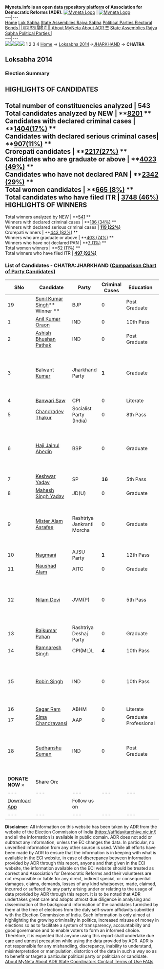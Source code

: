 **Myneta.info is an open data repository platform of Association for Democratic Reforms (ADR).**
[![Myneta Logo](https://www.myneta.info/lib/img/myneta-logo.png)](https://www.myneta.info/) | [![Myneta Logo](https://www.myneta.info/lib/img/adr-logo.png)](https://adrindia.org)  
---|---  
[Home](https://www.myneta.info/) [Lok Sabha](https://www.myneta.info/#ls "Lok Sabha") [ State Assemblies ](https://www.myneta.info/#sa "State Assemblies") [Rajya Sabha](https://www.myneta.info/#rs "Rajya Sabha") [Political Parties ](https://www.myneta.info/party "Political Parties") [ Electoral Bonds ](https://www.myneta.info/electoral_bonds "Electoral Bonds") [ || माय नेता हिंदी में || ](https://translate.google.co.in/translate?prev=hp&hl=en&js=y&u=www.myneta.info&sl=en&tl=hi&history_state0=) [ About MyNeta ](https://adrindia.org/content/about-myneta) [ About ADR ](https://adrindia.org/about-adr/who-we-are) [☰](javascript:void\(0\))
[ State Assemblies ](https://www.myneta.info/#sa "State Assemblies") [ Rajya Sabha ](https://www.myneta.info/#rs "Rajya Sabha") [ Political Parties ](https://www.myneta.info/party "Political Parties")
|   
---|---  
![](https://www.myneta.info/lib/img/banner/banner-1.png)![](https://www.myneta.info/lib/img/banner/banner-2.png)![](https://www.myneta.info/lib/img/banner/banner-3.png)![](https://www.myneta.info/lib/img/banner/banner-4.png)
1  2  3  4 
[Home](https://www.myneta.info/) → [Loksabha 2014](https://www.myneta.info/ls2014/)→[JHARKHAND](https://www.myneta.info/ls2014/index.php?action=show_constituencies&state_id=27) → **CHATRA**
### 
## Loksabha 2014
###  Election Summary 
HIGHLIGHTS OF CANDIDATES  
---  
Total number of constituencies analyzed |  543   
Total candidates analyzed by NEW | **[8201](https://www.myneta.info/ls2014/index.php?action=summary&subAction=candidates_analyzed&sort=candidate#summary) **  
Candidates with declared criminal cases | **[1404(17%)](https://www.myneta.info/ls2014/index.php?action=summary&subAction=crime&sort=candidate#summary) **  
Candidates with declared serious criminal cases| **[907(11%)](https://www.myneta.info/ls2014/index.php?action=summary&subAction=serious_crime&sort=candidate#summary) **  
Crorepati candidates | **[2217(27%)](https://www.myneta.info/ls2014/index.php?action=summary&subAction=crorepati&sort=candidate#summary) **  
Candidates who are graduate or above | **[4023 (49%)](https://www.myneta.info/ls2014/index.php?action=summary&subAction=education&sort=candidate#summary) **  
Candidates who have not declared PAN | **[2342 (29%)](https://www.myneta.info/ls2014/index.php?action=summary&subAction=without_pan&sort=candidate#summary) **  
Total women candidates | **[665 (8%)](https://www.myneta.info/ls2014/index.php?action=summary&subAction=women_candidate&sort=candidate#summary) **  
Total candidates who have filed ITR | [**3748 (46%)**](https://www.myneta.info/ls2014/index.php?action=summary&subAction=filed_itr&sort=candidate#summary)  
HIGHLIGHTS OF WINNERS  
---  
Total winners analyzed by NEW | **[541](https://www.myneta.info/ls2014/index.php?action=summary&subAction=winner_analyzed&sort=candidate#summary) **  
Winners with declared criminal cases | **[186 (34%)](https://www.myneta.info/ls2014/index.php?action=summary&subAction=winner_crime&sort=candidate#summary) **  
Winners with declared serious criminal cases | **[119 (22%)](https://www.myneta.info/ls2014/index.php?action=summary&subAction=winner_serious_crime&sort=candidate#summary)**  
Crorepati winners | **[443 (82%)](https://www.myneta.info/ls2014/index.php?action=summary&subAction=winner_crorepati&sort=candidate#summary) **  
Winners who are graduate or above | **[403 (74%)](https://www.myneta.info/ls2014/index.php?action=summary&subAction=winner_education&sort=candidate#summary) **  
Winners who have not declared PAN | **[7 (1%)](https://www.myneta.info/ls2014/index.php?action=summary&subAction=winner_without_pan&sort=candidate#summary) **  
Total women winners | **[62 (11%)](https://www.myneta.info/ls2014/index.php?action=summary&subAction=winner_women&sort=candidate#summary) **  
Total winners who have filed ITR | [**497 (92%)**](https://www.myneta.info/ls2014/index.php?action=summary&subAction=winner_filed_itr&sort=candidate#summary)  
### List of Candidates - CHATRA:JHARKHAND ([Comparison Chart of Party Candidates](https://www.myneta.info/ls2014/comparisonchart.php?constituency_id=117))
SNo | Candidate| Party| Criminal Cases| Education| Age| Total Assets| Liabilities  
---|---|---|---|---|---|---|---  
19  | [Sunil Kumar Singh](https://www.myneta.info/ls2014/candidate.php?candidate_id=1230)** Winner ** | BJP | 0 | Post Graduate| 52 | Rs 17,47,44,806 ~ 17 Crore+ | Rs 9,50,052 ~ 9 Lacs+  
1  | [Anil Kumar Oraon](https://www.myneta.info/ls2014/candidate.php?candidate_id=1240) | IND | 0 | 10th Pass| 45 | Rs 34,90,000 ~ 34 Lacs+ | Rs 25,000 ~ 25 Thou+  
2  | [Ashish Bhushan Pathak](https://www.myneta.info/ls2014/candidate.php?candidate_id=1238) | IND | 0 | Post Graduate| 31 | Rs 35,30,500 ~ 35 Lacs+ | Rs 0 ~   
3  | [Balwant Kumar](https://www.myneta.info/ls2014/candidate.php?candidate_id=1234) | Jharkhand Party | **1** | Graduate| 36 | ![](https://myneta.info/image_v2.php?myneta_folder=ls2014&candidate_id=1234&col=ta) | ![](https://myneta.info/image_v2.php?myneta_folder=ls2014&candidate_id=1234&col=lia)  
4  | [Banwari Saw](https://www.myneta.info/ls2014/candidate.php?candidate_id=475) | CPI | 0 | Literate| 60 | Rs 57,65,202 ~ 57 Lacs+ | Rs 5,53,000 ~ 5 Lacs+  
5  | [Chandradev Thakur](https://www.myneta.info/ls2014/candidate.php?candidate_id=1231) | Socialist Party (India) | 0 | 8th Pass| 63 | Rs 16,83,317 ~ 16 Lacs+ | Rs 0 ~   
6  | [Haji Jainul Abedin](https://www.myneta.info/ls2014/candidate.php?candidate_id=474) | BSP | 0 | Graduate| 40 | ![](https://myneta.info/image_v2.php?myneta_folder=ls2014&candidate_id=474&col=ta) | ![](https://myneta.info/image_v2.php?myneta_folder=ls2014&candidate_id=474&col=lia)  
7  | [Keshwar Yadav](https://www.myneta.info/ls2014/candidate.php?candidate_id=1228) | SP | **16** | 5th Pass| 50 | Rs 34,50,487 ~ 34 Lacs+ | Rs 3,00,000 ~ 3 Lacs+  
8  | [Mahesh Singh Yadav](https://www.myneta.info/ls2014/candidate.php?candidate_id=1232) | JD(U) | 0 | Graduate| 67 | Rs 4,40,79,939 ~ 4 Crore+ | Rs 32,81,756 ~ 32 Lacs+  
9  | [Mister Alam Asrafee](https://www.myneta.info/ls2014/candidate.php?candidate_id=1242) | Rashtriya Jankranti Morcha | 0 | Graduate| 41 | ![](https://myneta.info/image_v2.php?myneta_folder=ls2014&candidate_id=1242&col=ta) | ![](https://myneta.info/image_v2.php?myneta_folder=ls2014&candidate_id=1242&col=lia)  
10  | [Nagmani](https://www.myneta.info/ls2014/candidate.php?candidate_id=1236) | AJSU Party | **1** | 12th Pass| 51 | Rs 8,73,15,758 ~ 8 Crore+ | Rs 0 ~   
11  | [Naushad Alam](https://www.myneta.info/ls2014/candidate.php?candidate_id=1243) | AITC | 0 | Graduate| 33 | Rs 48,39,400 ~ 48 Lacs+ | Rs 0 ~   
12  | [Nilam Devi](https://www.myneta.info/ls2014/candidate.php?candidate_id=1227) | JVM(P) | 0 | 5th Pass| 37 | ![](https://myneta.info/image_v2.php?myneta_folder=ls2014&candidate_id=1227&col=ta) | ![](https://myneta.info/image_v2.php?myneta_folder=ls2014&candidate_id=1227&col=lia)  
13  | [Rajkumar Pahan](https://www.myneta.info/ls2014/candidate.php?candidate_id=1237) | Rashtriya Deshaj Party | 0 | Graduate| 45 | Rs 88,51,813 ~ 88 Lacs+ | Rs 0 ~   
14  | [Ramnaresh Singh](https://www.myneta.info/ls2014/candidate.php?candidate_id=476) | CPI(ML)L | **4** | 10th Pass| 49 | Rs 12,55,000 ~ 12 Lacs+ | Rs 0 ~   
15  | [Robin Singh](https://www.myneta.info/ls2014/candidate.php?candidate_id=1241) | IND | 0 | 10th Pass| 25 | ![](https://myneta.info/image_v2.php?myneta_folder=ls2014&candidate_id=1241&col=ta) | ![](https://myneta.info/image_v2.php?myneta_folder=ls2014&candidate_id=1241&col=lia)  
16  | [Sagar Ram](https://www.myneta.info/ls2014/candidate.php?candidate_id=1229) | ABHM | 0 | Literate| 38 | Rs 7,00,000 ~ 7 Lacs+ | Rs 0 ~   
17  | [Sima Chandravansi](https://www.myneta.info/ls2014/candidate.php?candidate_id=1239) | AAP | 0 | Graduate Professional| 25 | Rs 15,35,000 ~ 15 Lacs+ | Rs 1,20,000 ~ 1 Lacs+  
18  | [Sudhanshu Suman](https://www.myneta.info/ls2014/candidate.php?candidate_id=1235) | IND | 0 | Post Graduate| 40 | ![](https://myneta.info/image_v2.php?myneta_folder=ls2014&candidate_id=1235&col=ta) | ![](https://myneta.info/image_v2.php?myneta_folder=ls2014&candidate_id=1235&col=lia)  
|  **DONATE NOW** × |  Share On:  | [](https://api.whatsapp.com/send?text=https%3A%2F%2Fmyneta.info%2Fpunjab2022%2Findex.php%3Faction%3Dshow_constituencies%26state_id%3D19) | [](https://www.facebook.com/sharer/sharer.php?u=https%3A%2F%2Fmyneta.info%2Fpunjab2022%2Findex.php%3Faction%3Dshow_constituencies%26state_id%3D19) | [](https://twitter.com/share?url=https%3A%2F%2Fmyneta.info%2Fpunjab2022%2Findex.php%3Faction%3Dshow_constituencies%26state_id%3D19)  
---|---|---|---|---  
| [ Download App ](https://play.google.com/store/apps/details?id=com.webrosoft.myneta1&pcampaignid=pcampaignidMKT-Other-global-all-co-prtnr-py-PartBadge-Mar2515-1) | [](https://play.google.com/store/apps/details?id=com.webrosoft.myneta1&pcampaignid=pcampaignidMKT-Other-global-all-co-prtnr-py-PartBadge-Mar2515-1) |  Follow us on  | [](https://www.facebook.com/adrindia.org/) | [](https://twitter.com/adrspeaks) | [](https://groups.google.com/g/national-election-watch?hl=en&pli=1) | [](https://www.instagram.com/adrspeaks/) | [](https://www.youtube.com/user/adrspeaks) | [](https://sharechat.com/profile/adrspeaks)  
---|---|---|---|---|---|---|---|---  
**Disclaimer:** All information on this website has been taken by ADR from the website of the Election Commission of India (https://affidavitarchive.nic.in/) and all the information is available in public domain. ADR does not add or subtract any information, unless the EC changes the data. In particular, no unverified information from any other source is used. While all efforts have been made by ADR to ensure that the information is in keeping with what is available in the ECI website, in case of discrepancy between information provided by ADR through this report, anyone and that given in the ECI website, the information available on the ECI website should be treated as correct and Association for Democratic Reforms and their volunteers are not responsible or liable for any direct, indirect special, or consequential damages, claims, demands, losses of any kind whatsoever, made, claimed, incurred or suffered by any party arising under or relating to the usage of data provided by ADR through this report. It is to be noted that ADR undertakes great care and adopts utmost due diligence in analysing and dissemination of the background information of the candidates furnished by them at the time of elections from the duly self-sworn affidavits submitted with the Election Commission of India. Such information is only aimed at highlighting the growing criminality in politics, increased misuse of money in elections so as to facilitate a system of transparency, accountability and good governance and to enable voters to form an informed choice. Therefore, it is expected that anyone using this report shall undertake due care and utmost precaution while using the data provided by ADR. ADR is not responsible for any mishandling, discrepancy, inability to understand, misinterpretation or manipulation, distortion of the data in such a way so as to benefit or target a particular political party or politician or candidate. 
[ About MyNeta ](https://adrindia.org/content/about-myneta) [ About ADR ](https://adrindia.org/about-adr/who-we-are) [ State Coordinators ](https://adrindia.org/about-adr/state-coordinators) [ Contact ](https://adrindia.org/contact-us) [ Terms of Use ](https://adrindia.org/content/adr-terms-use) [ FAQs ](https://adrindia.org/content/faqs)
